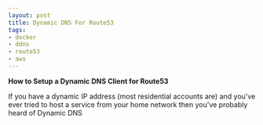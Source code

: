```yaml
---
layout: post
title: Dynamic DNS For Route53
tags:
- docker
- ddns
- route53
- aws
---
```


**How to Setup a Dynamic DNS Client for Route53**

If you have a dynamic IP address (most residential accounts are) and you've ever tried to host a service from your home network then you've probably heard of Dynamic DNS